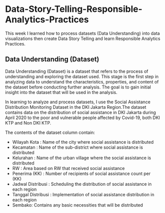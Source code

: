 # Data-Story-Telling-Responsible-Analytics-Practices
This week I learned how to process datasets (Data Understanding) into data visualizations then create Data Story Telling and learn Responsible Analytics Practices.

## Data Understanding (Dataset)
Data Understanding (Dataset) is a dataset that refers to the process of understanding and exploring the dataset used. This stage is the first step in analyzing data to understand the characteristics, properties, and content of the dataset before conducting further analysis. The goal is to gain initial insight into the dataset that will be used in the analysis.

In learning to analyze and process datasets, I use the Social Assistance Distribution Monitoring Dataset in the DKI Jakarta Region.The dataset contains data on the distribution of social assistance in DKI Jakarta during April 2020 to the poor and vulnerable people affected by Covid-19, both DKI KTP and Non DKI KTP.

The contents of the dataset column contain:
- Wilayah Kota : Name of the city where social assistance is distributed
- Kecamatan : Name of the sub-district where social assistance is distributed
- Kelurahan : Name of the urban village where the social assistance is distributed
- RW : Area based on RW that received social assistance
- Penerima (KK) : Number of recipients of social assistance count per (KK) 
- Jadwal Distribusi : Scheduling the distribution of social assistance in each region
- Tanggal Distribusi : Implementation of social assistance distribution in each region
- Sembako: Contains any basic necessities that will be distributed
